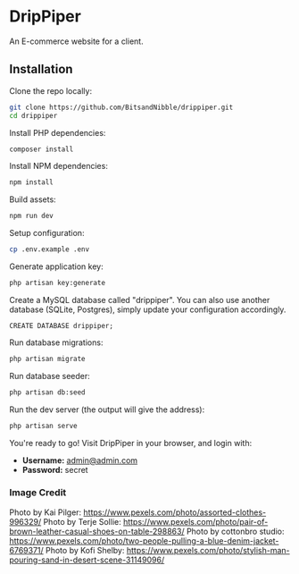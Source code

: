 # DripPiper

An E-commerce website for a client.

## Installation

Clone the repo locally:

```sh
git clone https://github.com/BitsandNibble/drippiper.git
cd drippiper
```

Install PHP dependencies:

```sh
composer install
```

Install NPM dependencies:

```sh
npm install
```

Build assets:

```sh
npm run dev
```

Setup configuration:

```sh
cp .env.example .env
```

Generate application key:

```sh
php artisan key:generate
```

Create a MySQL database called "drippiper". You can also use another database (SQLite, Postgres), simply update your configuration accordingly.

```mysql
CREATE DATABASE drippiper;
```

Run database migrations:

```sh
php artisan migrate
```

Run database seeder:

```sh
php artisan db:seed
```

Run the dev server (the output will give the address):

```sh
php artisan serve
```

You're ready to go! Visit DripPiper in your browser, and login with:

- **Username:** admin@admin.com
- **Password:** secret

### Image Credit
Photo by Kai Pilger: https://www.pexels.com/photo/assorted-clothes-996329/
Photo by Terje Sollie: https://www.pexels.com/photo/pair-of-brown-leather-casual-shoes-on-table-298863/
Photo by cottonbro studio: https://www.pexels.com/photo/two-people-pulling-a-blue-denim-jacket-6769371/
Photo by Kofi Shelby: https://www.pexels.com/photo/stylish-man-pouring-sand-in-desert-scene-31149096/
